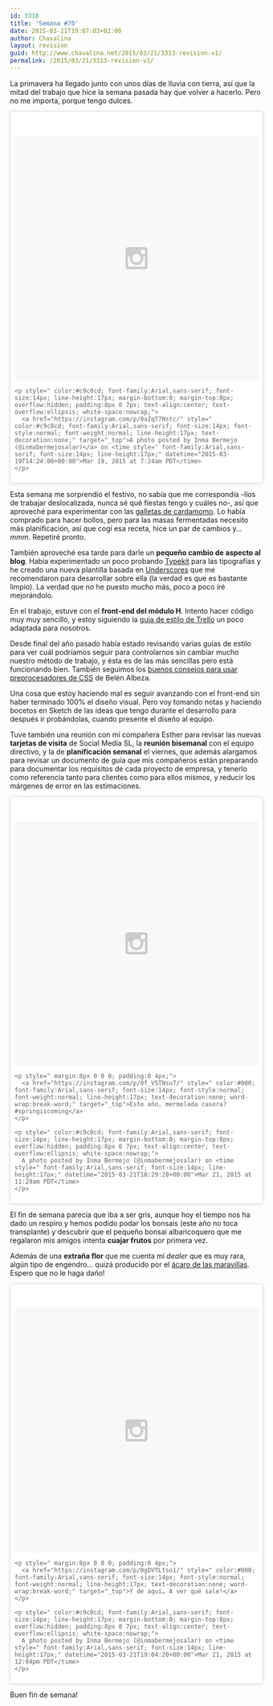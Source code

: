 ```yaml
---
id: 3318
title: 'Semana #70'
date: 2015-03-21T19:07:03+02:00
author: Chavalina
layout: revision
guid: http://www.chavalina.net/2015/03/21/3313-revision-v1/
permalink: /2015/03/21/3313-revision-v1/
---
```

La primavera ha llegado junto con unos días de lluvia con tierra, así que la mitad del trabajo que hice la semana pasada hay que volver a hacerlo. Pero no me importa, porque tengo dulces.

<blockquote class="instagram-media" data-instgrm-version="4" style=" background:#FFF; border:0; border-radius:3px; box-shadow:0 0 1px 0 rgba(0,0,0,0.5),0 1px 10px 0 rgba(0,0,0,0.15); margin: 1px; max-width:658px; padding:0; width:99.375%; width:-webkit-calc(100% - 2px); width:calc(100% - 2px);">
  <div style="padding:8px;">
    <div style=" background:#F8F8F8; line-height:0; margin-top:40px; padding:50% 0; text-align:center; width:100%;">
      <div style=" background:url(data:image/png;base64,iVBORw0KGgoAAAANSUhEUgAAACwAAAAsCAMAAAApWqozAAAAGFBMVEUiIiI9PT0eHh4gIB4hIBkcHBwcHBwcHBydr+JQAAAACHRSTlMABA4YHyQsM5jtaMwAAADfSURBVDjL7ZVBEgMhCAQBAf//42xcNbpAqakcM0ftUmFAAIBE81IqBJdS3lS6zs3bIpB9WED3YYXFPmHRfT8sgyrCP1x8uEUxLMzNWElFOYCV6mHWWwMzdPEKHlhLw7NWJqkHc4uIZphavDzA2JPzUDsBZziNae2S6owH8xPmX8G7zzgKEOPUoYHvGz1TBCxMkd3kwNVbU0gKHkx+iZILf77IofhrY1nYFnB/lQPb79drWOyJVa/DAvg9B/rLB4cC+Nqgdz/TvBbBnr6GBReqn/nRmDgaQEej7WhonozjF+Y2I/fZou/qAAAAAElFTkSuQmCC); display:block; height:44px; margin:0 auto -44px; position:relative; top:-22px; width:44px;">
      </div>
    </div>
    
    <p style=" color:#c9c8cd; font-family:Arial,sans-serif; font-size:14px; line-height:17px; margin-bottom:0; margin-top:8px; overflow:hidden; padding:8px 0 7px; text-align:center; text-overflow:ellipsis; white-space:nowrap;">
      <a href="https://instagram.com/p/0aZqT7Nstc/" style=" color:#c9c8cd; font-family:Arial,sans-serif; font-size:14px; font-style:normal; font-weight:normal; line-height:17px; text-decoration:none;" target="_top">A photo posted by Inma Bermejo (@inmabermejosalar)</a> on <time style=" font-family:Arial,sans-serif; font-size:14px; line-height:17px;" datetime="2015-03-19T14:24:00+00:00">Mar 19, 2015 at 7:24am PDT</time>
    </p>
  </div>
</blockquote>



Esta semana me sorprendió el festivo, no sabía que me correspondía -líos de trabajar deslocalizada, nunca sé qué fiestas tengo y cuáles no-, así que aproveché para experimentar con las [galletas de cardamomo](http://www.directoalpaladar.com/postres/galletas-de-cardamomo-y-canela-receta). Lo había comprado para hacer bollos, pero para las masas fermentadas necesito más planificación, así que cogí esa receta, hice un par de cambios y… _mmm_. Repetiré pronto.

También aproveché esa tarde para darle un **pequeño cambio de aspecto al blog**. Había experimentado un poco probando [Typekit](https://typekit.com/) para las tipografías y he creado una nueva plantilla basada en [Underscores](http://underscores.me/) que me recomendaron para desarrollar sobre ella (la verdad es que es bastante limpio). La verdad que no he puesto mucho más, poco a poco iré mejorándolo.

En el trabajo, estuve con el **front-end del módulo H**. Intento hacer código muy muy sencillo, y estoy siguiendo la [guía de estilo de Trello](http://blog.trello.com/heres-the-official-trello-css-guide/) un poco adaptada para nosotros. 

Desde final del año pasado había estado revisando varias guías de estilo para ver cuál podríamos seguir para controlarnos sin cambiar mucho nuestro método de trabajo, y ésta es de las más sencillas pero está funcionando bien. También seguimos los [buenos consejos para usar preprocesadores de CSS](http://belenalbeza.com/the-dangers-of-nesting-abuse-in-css-compilers/) de Belén Albeza. 

Una cosa que estoy haciendo mal es seguir avanzando con el front-end sin haber terminado 100% el diseño visual. Pero voy tomando notas y haciendo bocetos en Sketch de las ideas que tengo durante el desarrollo para después ir probándolas, cuando presente el diseño al equipo.

Tuve también una reunión con mi compañera Esther para revisar las nuevas **tarjetas de visita** de Social Media SL, la **reunión bisemanal** con el equipo directivo, y la de **planificación semanal** el viernes, que además alargamos para revisar un documento de guía que mis compañeros están preparando para documentar los requisitos de cada proyecto de empresa, y tenerlo como referencia tanto para clientes como para ellos mismos, y reducir los márgenes de error en las estimaciones.

<blockquote class="instagram-media" data-instgrm-captioned data-instgrm-version="4" style=" background:#FFF; border:0; border-radius:3px; box-shadow:0 0 1px 0 rgba(0,0,0,0.5),0 1px 10px 0 rgba(0,0,0,0.15); margin: 1px; max-width:658px; padding:0; width:99.375%; width:-webkit-calc(100% - 2px); width:calc(100% - 2px);">
  <div style="padding:8px;">
    <div style=" background:#F8F8F8; line-height:0; margin-top:40px; padding:50% 0; text-align:center; width:100%;">
      <div style=" background:url(data:image/png;base64,iVBORw0KGgoAAAANSUhEUgAAACwAAAAsCAMAAAApWqozAAAAGFBMVEUiIiI9PT0eHh4gIB4hIBkcHBwcHBwcHBydr+JQAAAACHRSTlMABA4YHyQsM5jtaMwAAADfSURBVDjL7ZVBEgMhCAQBAf//42xcNbpAqakcM0ftUmFAAIBE81IqBJdS3lS6zs3bIpB9WED3YYXFPmHRfT8sgyrCP1x8uEUxLMzNWElFOYCV6mHWWwMzdPEKHlhLw7NWJqkHc4uIZphavDzA2JPzUDsBZziNae2S6owH8xPmX8G7zzgKEOPUoYHvGz1TBCxMkd3kwNVbU0gKHkx+iZILf77IofhrY1nYFnB/lQPb79drWOyJVa/DAvg9B/rLB4cC+Nqgdz/TvBbBnr6GBReqn/nRmDgaQEej7WhonozjF+Y2I/fZou/qAAAAAElFTkSuQmCC); display:block; height:44px; margin:0 auto -44px; position:relative; top:-22px; width:44px;">
      </div>
    </div>
    
    <p style=" margin:8px 0 0 0; padding:0 4px;">
      <a href="https://instagram.com/p/0f_V5TNsu7/" style=" color:#000; font-family:Arial,sans-serif; font-size:14px; font-style:normal; font-weight:normal; line-height:17px; text-decoration:none; word-wrap:break-word;" target="_top">Este año, mermelada casera? #springiscoming</a>
    </p>
    
    <p style=" color:#c9c8cd; font-family:Arial,sans-serif; font-size:14px; line-height:17px; margin-bottom:0; margin-top:8px; overflow:hidden; padding:8px 0 7px; text-align:center; text-overflow:ellipsis; white-space:nowrap;">
      A photo posted by Inma Bermejo (@inmabermejosalar) on <time style=" font-family:Arial,sans-serif; font-size:14px; line-height:17px;" datetime="2015-03-21T18:29:28+00:00">Mar 21, 2015 at 11:29am PDT</time>
    </p>
  </div>
</blockquote>



El fin de semana parecía que iba a ser gris, aunque hoy el tiempo nos ha dado un respiro y hemos podido podar los bonsais (este año no toca transplante) y descubrir que el pequeño bonsai albaricoquero que me regalaron mis amigos intenta **cuajar frutos** por primera vez. 

Además de una **extraña flor** que me cuenta mi _dealer_ que es muy rara, algún tipo de engendro… quizá producido por el [ácaro de las maravillas](http://es.wikipedia.org/wiki/Aceria_sheldoni). Espero que no le haga daño!

<blockquote class="instagram-media" data-instgrm-captioned data-instgrm-version="4" style=" background:#FFF; border:0; border-radius:3px; box-shadow:0 0 1px 0 rgba(0,0,0,0.5),0 1px 10px 0 rgba(0,0,0,0.15); margin: 1px; max-width:658px; padding:0; width:99.375%; width:-webkit-calc(100% - 2px); width:calc(100% - 2px);">
  <div style="padding:8px;">
    <div style=" background:#F8F8F8; line-height:0; margin-top:40px; padding:50% 0; text-align:center; width:100%;">
      <div style=" background:url(data:image/png;base64,iVBORw0KGgoAAAANSUhEUgAAACwAAAAsCAMAAAApWqozAAAAGFBMVEUiIiI9PT0eHh4gIB4hIBkcHBwcHBwcHBydr+JQAAAACHRSTlMABA4YHyQsM5jtaMwAAADfSURBVDjL7ZVBEgMhCAQBAf//42xcNbpAqakcM0ftUmFAAIBE81IqBJdS3lS6zs3bIpB9WED3YYXFPmHRfT8sgyrCP1x8uEUxLMzNWElFOYCV6mHWWwMzdPEKHlhLw7NWJqkHc4uIZphavDzA2JPzUDsBZziNae2S6owH8xPmX8G7zzgKEOPUoYHvGz1TBCxMkd3kwNVbU0gKHkx+iZILf77IofhrY1nYFnB/lQPb79drWOyJVa/DAvg9B/rLB4cC+Nqgdz/TvBbBnr6GBReqn/nRmDgaQEej7WhonozjF+Y2I/fZou/qAAAAAElFTkSuQmCC); display:block; height:44px; margin:0 auto -44px; position:relative; top:-22px; width:44px;">
      </div>
    </div>
    
    <p style=" margin:8px 0 0 0; padding:0 4px;">
      <a href="https://instagram.com/p/0gDVTLtso1/" style=" color:#000; font-family:Arial,sans-serif; font-size:14px; font-style:normal; font-weight:normal; line-height:17px; text-decoration:none; word-wrap:break-word;" target="_top">Y de aquí… A ver qué sale!</a>
    </p>
    
    <p style=" color:#c9c8cd; font-family:Arial,sans-serif; font-size:14px; line-height:17px; margin-bottom:0; margin-top:8px; overflow:hidden; padding:8px 0 7px; text-align:center; text-overflow:ellipsis; white-space:nowrap;">
      A photo posted by Inma Bermejo (@inmabermejosalar) on <time style=" font-family:Arial,sans-serif; font-size:14px; line-height:17px;" datetime="2015-03-21T19:04:20+00:00">Mar 21, 2015 at 12:04pm PDT</time>
    </p>
  </div>
</blockquote>



Buen fin de semana!